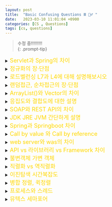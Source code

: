 ```yaml
---
layout: post
title:  "Basic Confusing Questions Ⅲ 🤷‍♂️ "
date:   2023-03-10 11:01:04 +0900
categories: [CS , Questions]
tags: [cs, questions]
---
```

> 수정 중!!!!!!!!!  
{: .prompt-tip}


<details>
<summary><span style="color: gold"><font size ="+1"> Servlet과 Spring의 차이 </font></span></summary>
<div markdown="1">
서블릿은 http의 요청이나 응답을 받아 처리하는 기본 클래스입니다.   
하나의 요청이왔을때 응답을 주는 구조로 설계된 구조입니다. 하지만 이는 요청마다 서블릿을 정의해야하는 단점이 있었고 
그래서 나온개념이 디스패처 서블릿입니다. spring은...
</div>
</details>



<details>
<summary><span style="color: gold"><font size ="+1"> 정규화의 장·단점 </font></span></summary>
<div markdown="1">
정규화란?  
DB의 중복을 제거하고 데이터를 구조화하는 과정입니다. 이를 통해 이상현상을 줄일수 있습니다.   

하지만, 과도한 정규화로 인해 복잡한 구조와 성능 저하를 일으킬 수 있습니다.  

</div>
</details>


<details>
<summary><span style="color: gold"><font size ="+1"> 로드벨런싱 L7과 L4에 대해 설명해보시오 </font></span></summary>
<div markdown="1">


</div>
</details>



<details>
<summary><span style="color: gold"><font size ="+1"> 랜덤접근, 순차접근의 장·단점 </font></span></summary>
<div markdown="1">


</div>
</details>



<details>
<summary><span style="color: gold"><font size ="+1"> ArrayList()와 Vector의 차이 </font></span></summary>
<div markdown="1">


</div>
</details>



<details>
<summary><span style="color: gold"><font size ="+1"> 응집도와 결합도에 대한 설명 </font></span></summary>
<div markdown="1">
응집도는 낮을수록 결합도는 높을 수록 좋다  
응집도는 얼마나 모듈 속의 코드들이 단일한 목적으로 수행되는지의 여부  

</div>
</details>



<details>
<summary><span style="color: gold"><font size ="+1"> SOAP와 REST API의 차이  </font></span></summary>
<div markdown="1">


</div>
</details>




<details>
<summary><span style="color: gold"><font size ="+1"> JDK JRE JVM 간단하게 설명 </font></span></summary>
<div markdown="1">


</div>
</details>




<details>
<summary><span style="color: gold"><font size ="+1"> Spring과 Springboot 차이  </font></span></summary>
<div markdown="1">


</div>
</details>




<details>
<summary><span style="color: gold"><font size ="+1"> Call by value 와 Call by reference </font></span></summary>
<div markdown="1">


</div>
</details>




<details>
<summary><span style="color: gold"><font size ="+1"> web server와 was의 차이 </font></span></summary>
<div markdown="1">


</div>
</details>




<details>
<summary><span style="color: gold"><font size ="+1"> API vs 라이브러리 vs Framework 차이 </font></span></summary>
<div markdown="1">


</div>
</details>




<details>
<summary><span style="color: gold"><font size ="+1"> 불변객체 가변 객체 </font></span></summary>
<div markdown="1">


</div>
</details>




<details>
<summary><span style="color: gold"><font size ="+1"> 직렬화 vs 역직렬화  </font></span></summary>
<div markdown="1">

직렬화 : 자바 시스템 내부에서 사용되는 객체 또는 데이터를 외부의 자바 시스템에서도 사용할 수 있도록 바이트(byte) 형태로 데이터 변환하는 기술.  
캐시와 서블릿 세션을 예로 들수 있습니다.    

직렬화를 사용하지 않는 이유:  
직렬화 데이터는 타입, 클래스 메타정보를 포함하므로 사이즈가 크다. 트래픽에 따라 비용 증가 문제가 발생할 수 있기 때문에 JSON 포맷으로 변경하는 것이 좋다  
  
</div>
</details>




<details>
<summary><span style="color: gold"><font size ="+1"> 이진탐색 시간복잡도 </font></span></summary>
<div markdown="1">


</div>
</details>




<details>
<summary><span style="color: gold"><font size ="+1"> 병합 정렬, 퀵정렬 </font></span></summary>
<div markdown="1">


</div>
</details>




<details>
<summary><span style="color: gold"><font size ="+1"> 프로세스와 스레드 </font></span></summary>
<div markdown="1">


</div>
</details>





<details>
<summary><span style="color: gold"><font size ="+1"> 뮤텍스 세마포어 </font></span></summary>
<div markdown="1">


</div>
</details>

